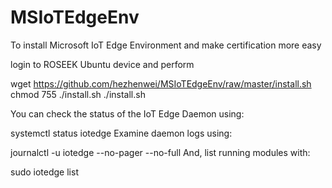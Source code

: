 # MSIoTEdgeEnv
To install Microsoft IoT Edge Environment and make certification more easy

login to ROSEEK Ubuntu device and perform

wget https://github.com/hezhenwei/MSIoTEdgeEnv/raw/master/install.sh
chmod 755 ./install.sh
./install.sh


You can check the status of the IoT Edge Daemon using:

systemctl status iotedge
Examine daemon logs using:

journalctl -u iotedge --no-pager --no-full
And, list running modules with:

sudo iotedge list
